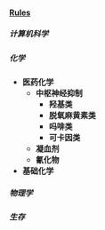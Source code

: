 
#### [Rules](?file=home-Rules)

##### 计算机科学

##### 化学
- **医药化学**
    - **中枢神经抑制**
        - **羟基类**
        - **脱氧麻黄素类**
        - **吗啡类**
        - **可卡因类**
    - **凝血剂**
    - **氰化物**
- **基础化学**

##### 物理学

##### 生存
